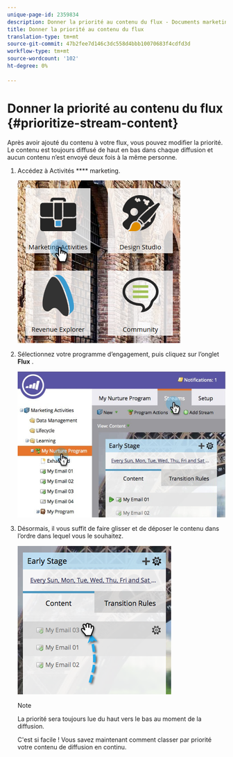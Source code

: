 ```yaml
---
unique-page-id: 2359834
description: Donner la priorité au contenu du flux - Documents marketing - Documentation du produit
title: Donner la priorité au contenu du flux
translation-type: tm+mt
source-git-commit: 47b2fee7d146c3dc558d4bbb10070683f4cdfd3d
workflow-type: tm+mt
source-wordcount: '102'
ht-degree: 0%

---
```



# Donner la priorité au contenu du flux {#prioritize-stream-content}

Après avoir ajouté du contenu à votre flux, vous pouvez modifier la priorité. Le contenu est toujours diffusé de haut en bas dans chaque diffusion et aucun contenu n’est envoyé deux fois à la même personne.

1. Accédez à Activités **** marketing.

   ![](assets/ma.png)

1. Sélectionnez votre programme d’engagement, puis cliquez sur l’onglet **Flux** .

   ![](assets/cloneasteam-1.jpg)

1. Désormais, il vous suffit de faire glisser et de déposer le contenu dans l’ordre dans lequel vous le souhaitez.

   ![](assets/image2014-9-15-17-3a5-3a45.png)

   >[!NOTE]
   >
   >La priorité sera toujours lue du haut vers le bas au moment de la diffusion.

   C&#39;est si facile ! Vous savez maintenant comment classer par priorité votre contenu de diffusion en continu.

